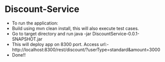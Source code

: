 # Discount-Service
- To run the application:
- Build using mvn clean install, this will also execute test cases.
- Go to target directory and run java -jar DiscountService-0.0.1-SNAPSHOT.jar
- This will deploy app on 8300 port. Access url:- http://localhost:8300/rest/discount/?userType=standard&amount=3000
- Done!!




